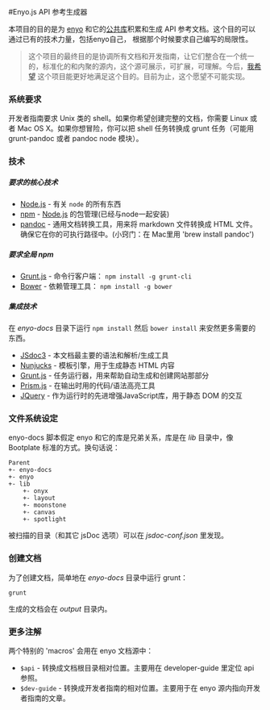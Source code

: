 
#Enyo.js API 参考生成器

本项目的目的是为 [enyo](https://github.com/enyojs/enyo) 和它的[公共库](https://github.com/enyojs)积累和生成 API 参考文档。这个目的可以通过已有的技术力量，包括enyo自己， 根据那个时候要求自己编写的局限性。

> 这个项目的最终目的是协调所有文档和开发指南，让它们整合在一个统一的，标准化的和内聚的源内，这个源可展示，可扩展，可理解。今后，[我希望](https://github.com/clinuz) 这个项目能更好地满足这个目的。目前为止，这个愿望不可能实现。

### 系统要求

开发者指南要求 Unix 类的 shell。如果你希望创建完整的文档，你需要 Linux 或者 Mac OS X。如果你想冒险，你可以把 shell 任务转换成 grunt 任务（可能用 grunt-pandoc 或者 pandoc node 模块）。

### 技术

##### 要求的核心技术

- [Node.js](http://nodejs.org/) - 有关 `node` 的所有东西
- [npm](https://www.npmjs.org/) - [Node.js](http://nodejs.org) 的包管理(已经与node一起安装)
- [pandoc](http://johnmacfarlane.net/pandoc/) - 通用文档转换工具，用来将 markdown 文件转换成 HTML 文件。确保它在你的可执行路径中。(小窍门：在 Mac里用 'brew install pandoc')

##### 要求全局 npm

- [Grunt.js](http://gruntjs.com/) - 命令行客户端： `npm install -g grunt-cli`
- [Bower](http://bower.io/) - 依赖管理工具： `npm install -g bower`

##### 集成技术

在 *enyo-docs* 目录下运行 `npm install` 然后 `bower install` 来安然更多需要的东西。

- [JSdoc3](http://usejsdoc.org) - 本文档最主要的语法和解析/生成工具
- [Nunjucks](http://mozilla.github.io/nunjucks/) - 模板引擎，用于生成静态 HTML 内容
- [Grunt.js](http://gruntjs.com/) - 任务运行器，用来帮助自动生成和创建网站那部分
- [Prism.js](http://prismjs.com/) - 在输出时用的代码/语法高亮工具
- [JQuery](http://jquery.com/) - 作为运行时的先进增强JavaScript库，用于静态 DOM 的交互

### 文件系统设定

enyo-docs 脚本假定 enyo 和它的库是兄弟关系，库是在 *lib* 目录中，像 Bootplate 标准的方式。换句话说：

```
Parent
+- enyo-docs
+- enyo
+- lib
	+- onyx
	+- layout
	+- moonstone
	+- canvas
	+- spotlight
```

被扫描的目录（和其它 jsDoc 选项）可以在 *jsdoc-conf.json* 里发现。

### 创建文档

为了创建文档，简单地在 *enyo-docs* 目录中运行 grunt：

```
grunt
```

生成的文档会在 *output* 目录内。

### 更多注解

两个特别的 'macros' 会用在 enyo 文档源中：

* `$api` - 转换成文档根目录相对位置。主要用在 developer-guide 里定位 api 参照。
* `$dev-guide` - 转换成开发者指南的相对位置。主要用于在 enyo 源内指向开发者指南的文章。
